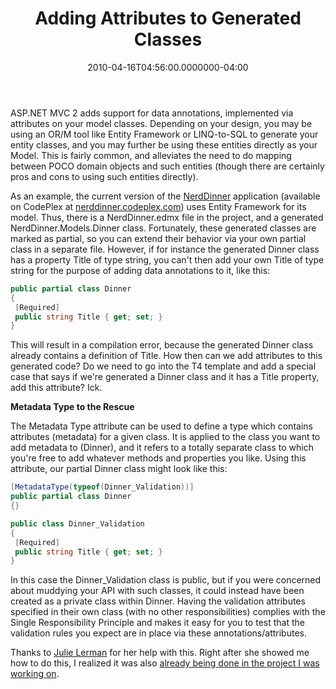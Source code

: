 ﻿---
title: Adding Attributes to Generated Classes
date: "2010-04-16T04:56:00.0000000-04:00"
description: ASP.NET MVC 2 adds support for data annotations, implemented via
featuredImage: img/adding-attributes-to-generated-classes-featured.png
---

ASP.NET MVC 2 adds support for data annotations, implemented via attributes on your model classes. Depending on your design, you may be using an OR/M tool like Entity Framework or LINQ-to-SQL to generate your entity classes, and you may further be using these entities directly as your Model. This is fairly common, and alleviates the need to do mapping between POCO domain objects and such entities (though there are certainly pros and cons to using such entities directly).

As an example, the current version of the [NerdDinner](http://nerddinner.com/) application (available on CodePlex at [nerddinner.codeplex.com](http://nerddinner.codeplex.com/)) uses Entity Framework for its model. Thus, there is a NerdDinner.edmx file in the project, and a generated NerdDinner.Models.Dinner class. Fortunately, these generated classes are marked as partial, so you can extend their behavior via your own partial class in a separate file. However, if for instance the generated Dinner class has a property Title of type string, you can't then add your own Title of type string for the purpose of adding data annotations to it, like this:

```csharp
public partial class Dinner
{
 [Required]
 public string Title { get; set; }
}
```

This will result in a compilation error, because the generated Dinner class already contains a definition of Title. How then can we add attributes to this generated code? Do we need to go into the T4 template and add a special case that says if we're generated a Dinner class and it has a Title property, add this attribute? Ick.

**Metadata Type to the Rescue**

The Metadata Type attribute can be used to define a type which contains attributes (metadata) for a given class. It is applied to the class you want to add metadata to (Dinner), and it refers to a totally separate class to which you're free to add whatever methods and properties you like. Using this attribute, our partial Dinner class might look like this:

```csharp
[MetadataType(typeof(Dinner_Validation))]
public partial class Dinner
{}

public class Dinner_Validation
{
 [Required]
 public string Title { get; set; }
}
```

In this case the Dinner_Validation class is public, but if you were concerned about muddying your API with such classes, it could instead have been created as a private class within Dinner. Having the validation attributes specified in their own class (with no other responsibilities) complies with the Single Responsibility Principle and makes it easy for you to test that the validation rules you expect are in place via these annotations/attributes.

Thanks to [Julie Lerman](http://thedatafarm.com/blog) for her help with this. Right after she showed me how to do this, I realized it was also [already being done in the project I was working on](http://nerddinner.codeplex.com/sourcecontrol/network/Show?projectName=nerddinner&changeSetId=46831#439965).

